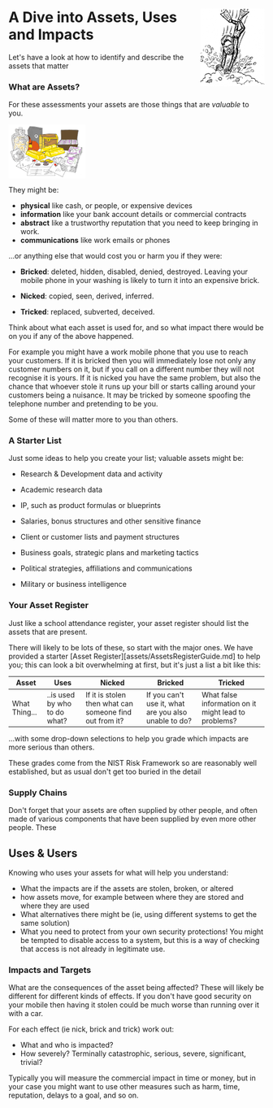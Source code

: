 # <img src="Asset Dive.png" style="float:right" width=25%/>

# A Dive into Assets, Uses and Impacts

Let's have a look at how to identify and describe the assets that matter

### What are Assets?

For these assessments your assets are those things that are *valuable* to you.

<img src="Assets - Money.png" align="center" width=30% />

They might be:

* **physical** like cash, or people, or expensive devices
* **information** like your bank account details or commercial contracts
* **abstract** like a trustworthy reputation that you need to keep bringing in work.
* **communications** like work emails or phones 

...or anything else that would cost you or harm you if they were:

- **Bricked**: deleted, hidden, disabled, denied, destroyed.  Leaving your mobile phone in your washing is likely to turn it into an expensive brick.

- **Nicked**: copied, seen, derived, inferred. 

- **Tricked**: replaced, subverted, deceived. 

Think about what each asset is used for, and so what impact there would be on you if any of the above happened. 

For example you might have a work mobile phone that you use to reach your customers. If it is bricked then you will immediately lose not only any customer numbers on it, but if you call on a different number they will not recognise it is yours. If it is nicked you have the same problem, but also the chance that whoever stole it runs up your bill or starts calling around your customers being a nuisance. It may be tricked by someone spoofing the telephone number and pretending to be you.

Some of these will matter more to you than others. 

### A Starter List

Just some ideas to help you create your list; valuable assets might be:

- Research & Development data and activity

- Academic research data

- IP, such as product formulas or blueprints

- Salaries, bonus structures and other sensitive finance

- Client or customer lists and payment structures

- Business goals, strategic plans and marketing tactics

- Political strategies, affiliations and communications

- Military or business intelligence

### Your Asset Register

Just like a school attendance register, your asset register should list the assets that are present. 

There will likely to be lots of these, so start with the major ones. We have provided a starter [Asset Register][assets/AssetsRegisterGuide.md] to help you; this can look a bit overwhelming at first, but it's just a list a bit like this:

| Asset         | Uses                         | Nicked                                                  | Bricked                                              | Tricked                                              |
| ------------- | ---------------------------- | ------------------------------------------------------- | ---------------------------------------------------- | ---------------------------------------------------- |
| What Thing... | ..is used by who to do what? | If it is stolen then what can someone find out from it? | If you can't use it, what are you also unable to do? | What false information on it might lead to problems? |

...with some drop-down selections to help you grade which impacts are more serious than others. 

These grades come from the NIST Risk Framework so are reasonably well established, but as usual don't get too buried in the detail

### Supply Chains

Don't forget that your assets are often supplied by other people, and often made of various components that have been supplied by even more other people. These

## Uses & Users

Knowing who uses your assets for what will help you understand:

* What the impacts are if the assets are stolen, broken, or altered
* how assets move, for example between where they are stored and where they are used
* What alternatives there might be (ie, using different systems to get the same solution)
* What you need to protect from your own security protections! You might be tempted to disable access to a system, but this is a way of checking that access is not already in legitimate use. 

### Impacts and Targets

What are the consequences of the asset being affected? These will likely be different for different kinds of effects. If you don't have good security on your mobile then having it stolen could be much worse than running over it with a car. 

For each effect (ie nick, brick and trick) work out:

* What and who is impacted?
* How severely? Terminally catastrophic, serious, severe, significant, trivial?

Typically you will measure the commercial impact in time or money, but in your case you might want to use other measures such as harm, time, reputation, delays to a goal, and so on. 

